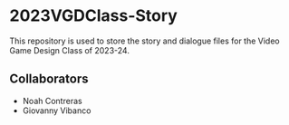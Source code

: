 # 2023VGDClass-Story
This repository is used to store the story and dialogue files for the Video Game Design Class of 2023-24.

## Collaborators
- Noah Contreras
- Giovanny Vibanco
